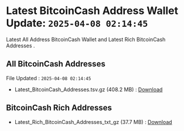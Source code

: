 # Latest BitcoinCash Address Wallet Update: `2025-04-08 02:14:45`

Latest All Address BitcoinCash Wallet and Latest Rich BitcoinCash Addresses .

## All BitcoinCash Addresses

File Updated : `2025-04-08 02:14:45`

- Latest_BitcoinCash_Addresses.tsv.gz (408.2 MB) : [Download](https://github.com/Pymmdrza/Rich-Address-Wallet/releases/tag/BitcoinCash)

## BitcoinCash Rich Addresses

- Latest_Rich_BitcoinCash_Addresses_txt_gz (37.7 MB) : [Download](https://github.com/Pymmdrza/Rich-Address-Wallet/releases/tag/BitcoinCash)
